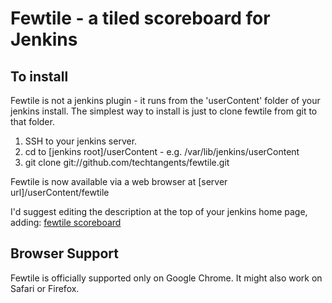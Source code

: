 Fewtile - a tiled scoreboard for Jenkins
========================================


To install
----------

Fewtile is not a jenkins plugin - it runs from the 'userContent' folder of your jenkins install.
The simplest way to install is just to clone fewtile from git to that folder.

1. SSH to your jenkins server.
2. cd to [jenkins root]/userContent - e.g. /var/lib/jenkins/userContent
3. git clone git://github.com/techtangents/fewtile.git

Fewtile is now available via a web browser at [server url]/userContent/fewtile

I'd suggest editing the description at the top of your jenkins home page, adding:
<a href='/userContent/fewtile/index.html'>fewtile scoreboard</a>

Browser Support
---------------

Fewtile is officially supported only on Google Chrome.
It might also work on Safari or Firefox.

